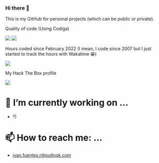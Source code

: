 ### Hi there 👋 

This is my GitHub for personal projects (which can be public or private). 

Quality of code (Using Codiga)


<img src="https://api.codiga.io/project/29683/score/svg"> <img src="https://api.codiga.io/project/29683/status/svg">


Hours coded since February 2022 (I mean, I code since 2007 but I just started to track the hours with Wakatime 😁)


<img src="https://wakatime.com/badge/user/be04de5f-3444-4fd5-82e1-b183e6dbf471.svg">

My Hack The Box profile


<img src="https://www.hackthebox.com/badge/image/260955">

# 🔭 I’m currently working on ...
- ?)

# 📫 How to reach me: ...
- ivan.fuentes.r@outlook.com
